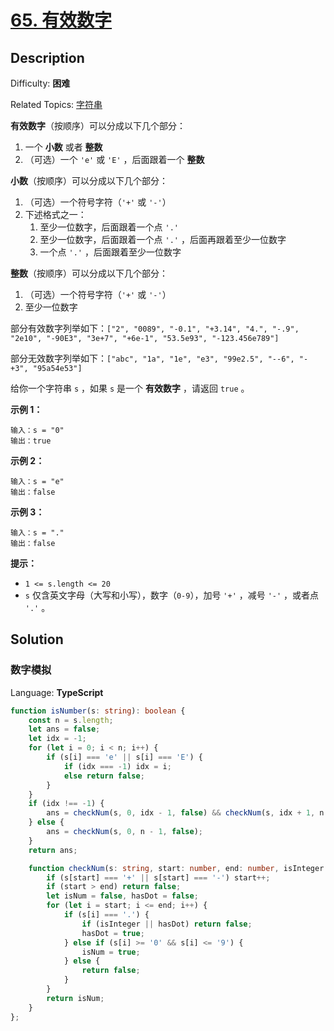 # [65\. 有效数字](https://leetcode.cn/problems/valid-number/)

## Description

Difficulty: **困难**  

Related Topics: [字符串](https://leetcode.cn/tag/string/)


**有效数字**（按顺序）可以分成以下几个部分：

1.  一个 **小数** 或者 **整数**
2.  （可选）一个 `'e'` 或 `'E'` ，后面跟着一个 **整数**

**小数**（按顺序）可以分成以下几个部分：

1.  （可选）一个符号字符（`'+'` 或 `'-'`）
2.  下述格式之一：
    1.  至少一位数字，后面跟着一个点 `'.'`
    2.  至少一位数字，后面跟着一个点 `'.'` ，后面再跟着至少一位数字
    3.  一个点 `'.'` ，后面跟着至少一位数字

**整数**（按顺序）可以分成以下几个部分：

1.  （可选）一个符号字符（`'+'` 或 `'-'`）
2.  至少一位数字

部分有效数字列举如下：`["2", "0089", "-0.1", "+3.14", "4.", "-.9", "2e10", "-90E3", "3e+7", "+6e-1", "53.5e93", "-123.456e789"]`

部分无效数字列举如下：`["abc", "1a", "1e", "e3", "99e2.5", "--6", "-+3", "95a54e53"]`

给你一个字符串 `s` ，如果 `s` 是一个 **有效数字** ，请返回 `true` 。

**示例 1：**

```
输入：s = "0"
输出：true
```

**示例 2：**

```
输入：s = "e"
输出：false
```

**示例 3：**

```
输入：s = "."
输出：false
```

**提示：**

*   `1 <= s.length <= 20`
*   `s` 仅含英文字母（大写和小写），数字（`0-9`），加号 `'+'` ，减号 `'-'` ，或者点 `'.'` 。


## Solution

### 数字模拟

Language: **TypeScript**

```typescript
function isNumber(s: string): boolean {
    const n = s.length;
    let ans = false;
    let idx = -1;
    for (let i = 0; i < n; i++) {
        if (s[i] === 'e' || s[i] === 'E') {
            if (idx === -1) idx = i;
            else return false;
        }
    }
    if (idx !== -1) {
        ans = checkNum(s, 0, idx - 1, false) && checkNum(s, idx + 1, n - 1, true);
    } else {
        ans = checkNum(s, 0, n - 1, false);
    }
    return ans;

    function checkNum(s: string, start: number, end: number, isInteger: boolean) {
        if (s[start] === '+' || s[start] === '-') start++;
        if (start > end) return false;
        let isNum = false, hasDot = false;
        for (let i = start; i <= end; i++) {
            if (s[i] === '.') {
                if (isInteger || hasDot) return false;
                hasDot = true;
            } else if (s[i] >= '0' && s[i] <= '9') {
                isNum = true;
            } else {
                return false;
            }
        }
        return isNum;
    }
};
```